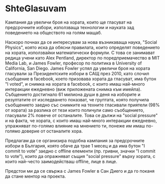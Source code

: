 ShteGlasuvam
============

Кампания да увеличи броя на хората, които ще гласуват на предсрочните избори, използваща технологии и науката зад поведението на обществото на голям мащаб.

Наскоро почнах да се интересувам за нова възникаваща наука, "Social Physics", която иска да обясни правилата, които определят поведението на хората, използвайки математически формули. С това се занимават редица учени като Alex Pentland, директор по поредприемачество в MIT Media Lab, и James Fowler, професор по политика в University of California, San Diego. James Fowler успял да увеличи броя на хората гласували за Президентските избори в САЩ през 2010, като слочил съобщение в facebook, което призовава хората да гласуват, има бутон "I voted", и снимка на хората в facebook, с които имаш най-много интеракции ежедневно (виж приложената снимка към имейла). Събщението достигнало 61 милиона души в деня на изборите и резултатите от изследването показват, че груптата, която получила съобщението заедно със снимките на техните гласивали приятели (98% от хората) за разлика от тези които поличули само съобщението, гласували 2% повече от останалите. Това се дължи на "social pressure" и на факта, че хората, с които имаш най-много интеракции ежедневно, упражняват по-голямо влияние на мнението ти, понеже им имаш по-голямо доверие от останалите хора.

Предлагам да се организира подобна кампания за предсрочните избори в България, която обаче да трае 1 месец и да има бутон "I commit to vote" заедно с offline елементи (пр. гривни, значки "I commit to vote"), които да опражняват същия "social pressure" върху хората, с които най-често заимодействаш offline, лице в лице.

Предстои ми да се свържа с James Fowler в Сан Диего и да го поканя да стане ментор на проекта. 

